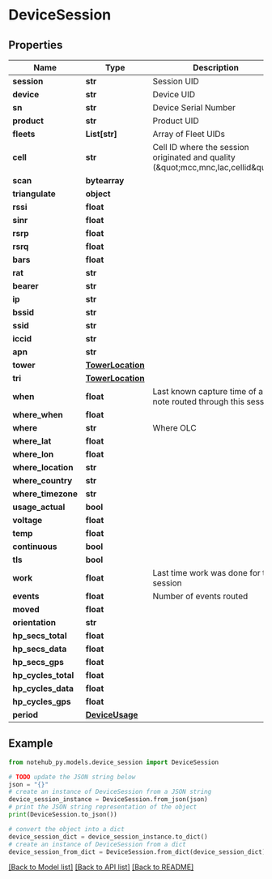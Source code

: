 # DeviceSession


## Properties

Name | Type | Description | Notes
------------ | ------------- | ------------- | -------------
**session** | **str** | Session UID | [optional] 
**device** | **str** | Device UID | [optional] 
**sn** | **str** | Device Serial Number | [optional] 
**product** | **str** | Product UID | [optional] 
**fleets** | **List[str]** | Array of Fleet UIDs | [optional] 
**cell** | **str** | Cell ID where the session originated and quality (\&quot;mcc,mnc,lac,cellid\&quot;) | [optional] 
**scan** | **bytearray** |  | [optional] 
**triangulate** | **object** |  | [optional] 
**rssi** | **float** |  | [optional] 
**sinr** | **float** |  | [optional] 
**rsrp** | **float** |  | [optional] 
**rsrq** | **float** |  | [optional] 
**bars** | **float** |  | [optional] 
**rat** | **str** |  | [optional] 
**bearer** | **str** |  | [optional] 
**ip** | **str** |  | [optional] 
**bssid** | **str** |  | [optional] 
**ssid** | **str** |  | [optional] 
**iccid** | **str** |  | [optional] 
**apn** | **str** |  | [optional] 
**tower** | [**TowerLocation**](TowerLocation.md) |  | [optional] 
**tri** | [**TowerLocation**](TowerLocation.md) |  | [optional] 
**when** | **float** | Last known capture time of a note routed through this session | [optional] 
**where_when** | **float** |  | [optional] 
**where** | **str** | Where OLC | [optional] 
**where_lat** | **float** |  | [optional] 
**where_lon** | **float** |  | [optional] 
**where_location** | **str** |  | [optional] 
**where_country** | **str** |  | [optional] 
**where_timezone** | **str** |  | [optional] 
**usage_actual** | **bool** |  | [optional] 
**voltage** | **float** |  | [optional] 
**temp** | **float** |  | [optional] 
**continuous** | **bool** |  | [optional] 
**tls** | **bool** |  | [optional] 
**work** | **float** | Last time work was done for this session | [optional] 
**events** | **float** | Number of events routed | [optional] 
**moved** | **float** |  | [optional] 
**orientation** | **str** |  | [optional] 
**hp_secs_total** | **float** |  | [optional] 
**hp_secs_data** | **float** |  | [optional] 
**hp_secs_gps** | **float** |  | [optional] 
**hp_cycles_total** | **float** |  | [optional] 
**hp_cycles_data** | **float** |  | [optional] 
**hp_cycles_gps** | **float** |  | [optional] 
**period** | [**DeviceUsage**](DeviceUsage.md) |  | [optional] 

## Example

```python
from notehub_py.models.device_session import DeviceSession

# TODO update the JSON string below
json = "{}"
# create an instance of DeviceSession from a JSON string
device_session_instance = DeviceSession.from_json(json)
# print the JSON string representation of the object
print(DeviceSession.to_json())

# convert the object into a dict
device_session_dict = device_session_instance.to_dict()
# create an instance of DeviceSession from a dict
device_session_from_dict = DeviceSession.from_dict(device_session_dict)
```
[[Back to Model list]](../README.md#documentation-for-models) [[Back to API list]](../README.md#documentation-for-api-endpoints) [[Back to README]](../README.md)


